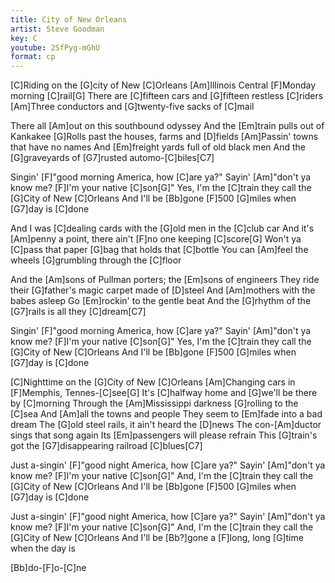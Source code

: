```yaml
---
title: City of New Orleans
artist: Steve Goodman
key: C
youtube: 2SfPyg-mGhU
format: cp
---
```


[C]Riding on the [G]city of New [C]Orleans
[Am]Illinois Central [F]Monday morning [C]rail[G]
There are [C]fifteen cars and [G]fifteen restless [C]riders
[Am]Three conductors and [G]twenty-five sacks of [C]mail

There all [Am]out on this southbound odyssey
And the [Em]train pulls out of Kankakee
[G]Rolls past the houses, farms and [D]fields
[Am]Passin' towns that have no names
And [Em]freight yards full of old black men
And the [G]graveyards of [G7]rusted automo-[C]biles[C7]

Singin' [F]"good morning America, how [C]are ya?"
Sayin' [Am]"don't ya know me? [F]I'm your native [C]son[G]"
Yes, I'm the [C]train they call the [G]City of New [C]Orleans
And I'll be [Bb]gone [F]500 [G]miles when [G7]day is [C]done

And I was [C]dealing cards with the [G]old men in the [C]club car
And it's [Am]penny a point, there ain't [F]no one keeping [C]score[G]
Won't ya [C]pass that paper [G]bag that holds that [C]bottle
You can [Am]feel the wheels [G]grumbling through the [C]floor

And the [Am]sons of Pullman porters; the [Em]sons of engineers
They ride their [G]father's magic carpet made of [D]steel
And [Am]mothers with the babes asleep
Go [Em]rockin' to the gentle beat
And the [G]rhythm of the [G7]rails is all they [C]dream[C7]

Singin' [F]"good morning America, how [C]are ya?"
Sayin' [Am]"don't ya know me? [F]I'm your native [C]son[G]"
Yes, I'm the [C]train they call the [G]City of New [C]Orleans
And I'll be [Bb]gone [F]500 [G]miles when [G7]day is [C]done

[C]Nighttime on the [G]City of New [C]Orleans
[Am]Changing cars in [F]Memphis, Tennes-[C]see[G]
It's [C]halfway home and [G]we'll be there by [C]morning
Through the [Am]Mississippi darkness [G]rolling to the [C]sea
And [Am]all the towns and people
They seem to [Em]fade into a bad dream
The [G]old steel rails, it ain't heard the [D]news
The con-[Am]ductor sings that song again
Its [Em]passengers will please refrain
This [G]train's got the [G7]disappearing railroad [C]blues[C7]

Just a-singin' [F]"good night America, how [C]are ya?"
Sayin' [Am]"don't ya know me? [F]I'm your native [C]son[G]"
And, I'm the [C]train they call the [G]City of New [C]Orleans
And I'll be [Bb]gone [F]500 [G]miles when [G7]day is [C]done

Just a-singin' [F]"good night America, how [C]are ya?"
Sayin' [Am]"don't ya know me? [F]I'm your native [C]son[G]"
And, I'm the [C]train they call the [G]City of New [C]Orleans
And I'll be [Bb?]gone a [F]long, long [G]time when the day is

[Bb]do-[F]o-[C]ne
